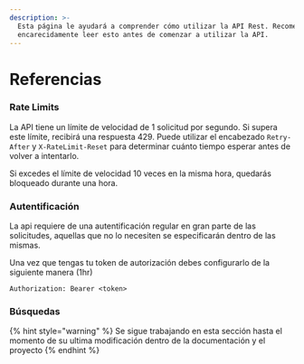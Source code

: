 ```yaml
---
description: >-
  Esta página le ayudará a comprender cómo utilizar la API Rest. Recomendamos
  encarecidamente leer esto antes de comenzar a utilizar la API.
---
```


# Referencias

### Rate Limits

La API tiene un límite de velocidad de 1 solicitud por segundo. Si supera este límite, recibirá una respuesta 429. Puede utilizar el encabezado `Retry-After` y `X-RateLimit-Reset` para determinar cuánto tiempo esperar antes de volver a intentarlo.

Si excedes el límite de velocidad 10 veces en la misma hora, quedarás bloqueado durante una hora.

### Autentificación

La api requiere de una autentificación regular en gran parte de las solicitudes, aquellas que no lo necesiten se especificarán dentro de las mismas.

Una vez que tengas tu token de autorización debes configurarlo de la siguiente manera (1hr)

```
Authorization: Bearer <token>
```

### Búsquedas

{% hint style="warning" %}
Se sigue trabajando en esta sección hasta el momento de su ultima modificación dentro de la documentación y el proyecto
{% endhint %}
